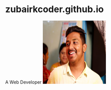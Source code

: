# zubairkcoder.github.io
A Web Developer
    <img src= "_MG_0335.jpg" width = "200px" height = "200px" alt = "Zubair Kazi">


